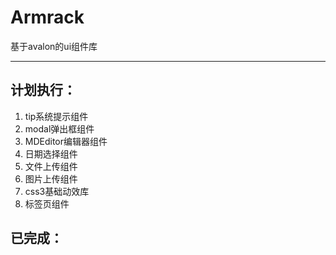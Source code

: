 # Armrack
基于avalon的ui组件库

---
## 计划执行：
1. tip系统提示组件
1. modal弹出框组件
1. MDEditor编辑器组件
1. 日期选择组件
1. 文件上传组件
1. 图片上传组件
1. css3基础动效库
1. 标签页组件

## 已完成：
